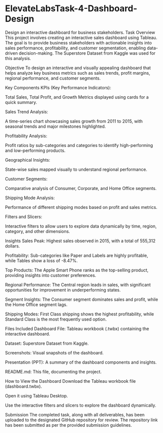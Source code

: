# ElevateLabsTask-4-Dashboard-Design
Design an interactive dashboard for business stakeholders.
Task Overview
This project involves creating an interactive sales dashboard using Tableau. The goal is to provide business stakeholders with actionable insights into sales performance, profitability, and customer segmentation, enabling data-driven decision-making. The Superstore Dataset from Kaggle was used for this analysis.

Objective
To design an interactive and visually appealing dashboard that helps analyze key business metrics such as sales trends, profit margins, regional performance, and customer segments.

Key Components
KPIs (Key Performance Indicators):

Total Sales, Total Profit, and Growth Metrics displayed using cards for a quick summary.

Sales Trend Analysis:

A time-series chart showcasing sales growth from 2011 to 2015, with seasonal trends and major milestones highlighted.

Profitability Analysis:

Profit ratios by sub-categories and categories to identify high-performing and low-performing products.

Geographical Insights:

State-wise sales mapped visually to understand regional performance.

Customer Segments:

Comparative analysis of Consumer, Corporate, and Home Office segments.

Shipping Mode Analysis:

Performance of different shipping modes based on profit and sales metrics.

Filters and Slicers:

Interactive filters to allow users to explore data dynamically by time, region, category, and other dimensions.

Insights
Sales Peak: Highest sales observed in 2015, with a total of 555,312 dollars.

Profitability: Sub-categories like Paper and Labels are highly profitable, while Tables show a loss of -8.47%.

Top Products: The Apple Smart Phone ranks as the top-selling product, providing insights into customer preferences.

Regional Performance: The Central region leads in sales, with significant opportunities for improvement in underperforming states.

Segment Insights: The Consumer segment dominates sales and profit, while the Home Office segment lags.

Shipping Modes: First Class shipping shows the highest profitability, while Standard Class is the most frequently used option.

Files Included
Dashboard File: Tableau workbook (.twbx) containing the interactive dashboard.

Dataset: Superstore Dataset from Kaggle.

Screenshots: Visual snapshots of the dashboard.

Presentation (PPT): A summary of the dashboard components and insights.

README.md: This file, documenting the project.

How to View the Dashboard
Download the Tableau workbook file (dashboard.twbx).

Open it using Tableau Desktop.

Use the interactive filters and slicers to explore the dashboard dynamically.

Submission
The completed task, along with all deliverables, has been uploaded to the designated GitHub repository for review. The repository link has been submitted as per the provided submission guidelines.
